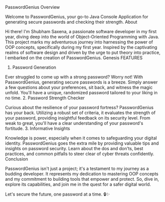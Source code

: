 PasswordGenius
Overview

Welcome to PasswordGenius, your go-to Java Console Application for generating secure passwords and checking their strength.
About

Hi there! I'm Shubham Saxena, a passionate software developer in my first year, diving deep into the world of Object-Oriented Programming with Java. This project marks my adventurous journey into harnessing the power of OOP concepts, specifically during my first year. Inspired by the captivating realms of software design and driven by the urge to put theory into practice, I embarked on the creation of PasswordGenius.
Genesis
FEATURES
1. Password Generation

Ever struggled to come up with a strong password? Worry not! With PasswordGenius, generating secure passwords is a breeze. Simply answer a few questions about your preferences, sit back, and witness the magic unfold. You'll have a unique, randomized password tailored to your liking in no time.
2. Password Strength Checker

Curious about the resilience of your password fortress? PasswordGenius has your back. Utilizing a robust set of criteria, it evaluates the strength of your password, providing insightful feedback on its security level. From weak to great, you'll have a clear understanding of your password's fortitude.
3. Informative Insights

Knowledge is power, especially when it comes to safeguarding your digital identity. PasswordGenius goes the extra mile by providing valuable tips and insights on password security. Learn about the dos and don'ts, best practices, and common pitfalls to steer clear of cyber threats confidently.
Conclusion

PasswordGenius isn't just a project; it's a testament to my journey as a budding developer. It represents my dedication to mastering OOP concepts and my commitment to building tools that empower and protect. So, dive in, explore its capabilities, and join me in the quest for a safer digital world.

Let's secure the future, one password at a time. 🔒✨
